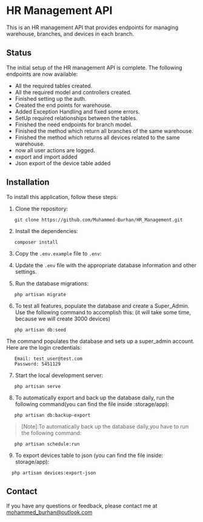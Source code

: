 # HR Management API

This is an HR management API that provides endpoints for managing warehouse, branches, and devices in each branch.

## Status

The initial setup of the HR management API is complete. The following endpoints are now available:

-   All the required tables created.
-   All the required model and controllers created.
-   Finished setting up the auth.
-   Created the end points for warehouse.
-   Added Exception Handling and fixed some errors.
-   SetUp required relationships between the tables.
-   Finished the need endpoints for branch model.
-   Finished the method which return all branches of the same warehouse.
-   Finished the method which returns all devices related to the same warehouse.
-   now all user actions are logged.
-   export and import added
-   Json export of the device table added

## Installation

To install this application, follow these steps:

1. Clone the repository:

```
   git clone https://github.com/Muhammed-Burhan/HR_Management.git
```

2. Install the dependencies:

```
   composer install
```

3. Copy the `.env.example` file to `.env`:

4. Update the `.env` file with the appropriate database information and other settings.

5. Run the database migrations:

```
   php artisan migrate
```

6. To test all features, populate the database and create a Super_Admin. Use the following command to accomplish this:
   (it will take some time, because we will create 3000 devices)
```
   php artisan db:seed
```

The command populates the database and sets up a super_admin account. Here are the login credentials:

```
   Email: test_user@test.com
   Password: 5451129
```

7. Start the local development server:

```
   php artisan serve
```

8. To automatically export and back up the database daily, run the following command(you can find the file inside :storage/app):

```
   php artisan db:backup-export
```

> [Note]:To automatically back up the database daily,you have to run the following command:

```
   php artisan schedule:run
```

9. To export devices table to json (you can find the file inside: storage/app):

```
  php artisan devices:export-json

```

## Contact

If you have any questions or feedback, please contact me at mohammed_burhan@outlook.com
